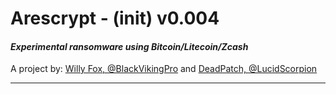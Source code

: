 # Arescrypt - (init) v0.004
#### *Experimental ransomware using Bitcoin/Litecoin/Zcash*
A project by: [Willy Fox, @BlackVikingPro](https://twitter.com/BlackVikingPro) and [DeadPatch, @LucidScorpion](https://twitter.com/LucidScorpion)
***